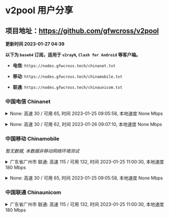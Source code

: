 # v2pool 用户分享
## 项目地址：<https://github.com/gfwcross/v2pool>
**更新时间 2023-01-27 04:39**


**以下为 `base64` 订阅，适用于 `v2rayN`, `Clash for Android` 等客户端。**

- **电信**: `https://nodes.gfwcross.tech/chinanet.txt`

- **移动**: `https://nodes.gfwcross.tech/chinamobile.txt`

- **联通**: `https://nodes.gfwcross.tech/chinaunicom.txt`


### 中国电信 Chinanet
<details><summary>None: 高速 30 / 可用 65, 时间 2023-01-25 09:05:58, 本地速度 None Mbps</summary><p>可用节点订阅：https://transfer.sh/H9qkTS/running.txt<br>高速节点订阅：https://transfer.sh/mpLK5P/good.txt<br>低延迟节点订阅：https://transfer.sh/D5LsE7/low_delay.txt</p></details>
<p></p><details><summary>None: 高速 30 / 可用 62, 时间 2023-01-26 09:07:10, 本地速度 None Mbps</summary><p>可用节点订阅：https://transfer.sh/JSH3wb/running.txt<br>高速节点订阅：Error<br>低延迟节点订阅：Error</p></details>
<p></p>

### 中国移动 Chinamobile
<i>暂无数据, 本数据非移动网络环境测试</i>
<details><summary>广东省广州市 联通: 高速 115 / 可用 132, 时间 2023-01-25 11:00:30, 本地速度 180 Mbps</summary><p>可用节点订阅：https://transfer.sh/Rav1dI/running.txt<br>高速节点订阅：https://transfer.sh/0VjdEF/good.txt<br>低延迟节点订阅：https://transfer.sh/qPy5vN/low_delay.txt</p></details>
<p></p><details><summary>None: 高速 30 / 可用 65, 时间 2023-01-25 09:05:58, 本地速度 None Mbps</summary><p>可用节点订阅：https://transfer.sh/H9qkTS/running.txt<br>高速节点订阅：https://transfer.sh/mpLK5P/good.txt<br>低延迟节点订阅：https://transfer.sh/D5LsE7/low_delay.txt</p></details>
<p></p>

### 中国联通 Chinaunicom
<details><summary>广东省广州市 联通: 高速 115 / 可用 132, 时间 2023-01-25 11:00:30, 本地速度 180 Mbps</summary><p>可用节点订阅：https://transfer.sh/Rav1dI/running.txt<br>高速节点订阅：https://transfer.sh/0VjdEF/good.txt<br>低延迟节点订阅：https://transfer.sh/qPy5vN/low_delay.txt</p></details>
<p></p>
